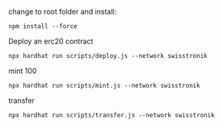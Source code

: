change to root folder and install:
```shell
npm install --force
```
Deploy an erc20 contract
```shell
npx hardhat run scripts/deploy.js --network swisstronik
```


mint 100
```shell
npx hardhat run scripts/mint.js --network swisstronik
```

transfer
```shell
npx hardhat run scripts/transfer.js --network swisstronik
```
